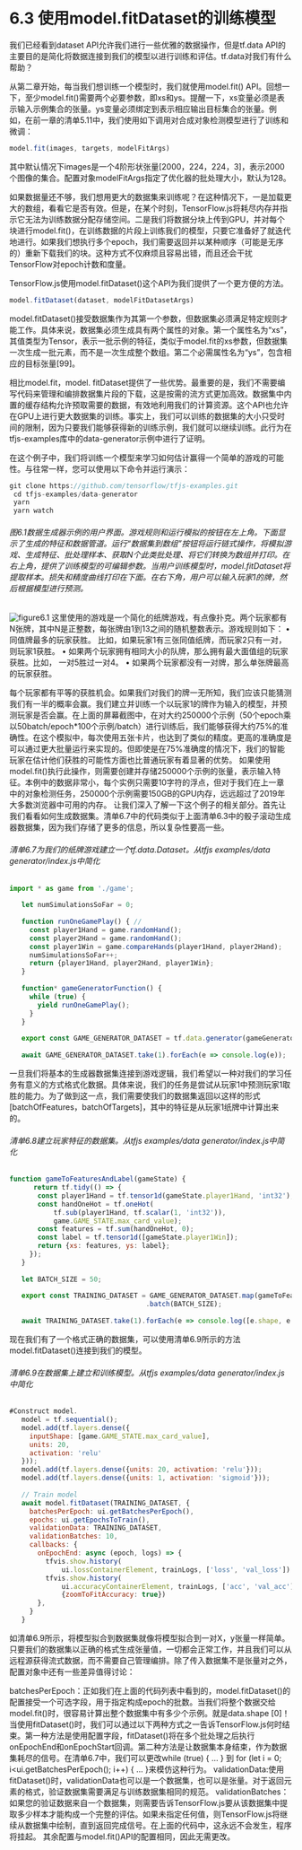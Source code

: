# 6.3 使用model.fitDataset的训练模型
我们已经看到dataset API允许我们进行一些优雅的数据操作，但是tf.data API的主要目的是简化将数据连接到我们的模型以进行训练和评估。tf.data对我们有什么帮助？

从第二章开始，每当我们想训练一个模型时，我们就使用model.fit() API。回想一下，至少model.fit()需要两个必要参数，即xs和ys。提醒一下，xs变量必须是表示输入示例集合的张量。ys变量必须绑定到表示相应输出目标集合的张量。例如，在前一章的清单5.11中，我们使用如下调用对合成对象检测模型进行了训练和微调：
```js
model.fit(images, targets, modelFitArgs)
```
其中默认情况下images是一个4阶形状张量[2000，224，224，3]，表示2000个图像的集合。配置对象modelFitArgs指定了优化器的批处理大小，默认为128。

如果数据量还不够，我们想用更大的数据集来训练呢？在这种情况下，一是加载更大的数组，看看它是否有效。但是，在某个时刻，TensorFlow.js将耗尽内存并指示它无法为训练数据分配存储空间。二是我们将数据分块上传到GPU，并对每个块进行model.fit()，在训练数据的片段上训练我们的模型，只要它准备好了就迭代地进行。如果我们想执行多个epoch，我们需要返回并以某种顺序（可能是无序的）重新下载我们的块。这种方式不仅麻烦且容易出错，而且还会干扰TensorFlow对epoch计数和度量。

TensorFlow.js使用model.fitDataset()这个API为我们提供了一个更方便的方法。
```js
model.fitDataset(dataset, modelFitDatasetArgs)
```
model.fitDataset()接受数据集作为其第一个参数，但数据集必须满足特定规则才能工作。具体来说，数据集必须生成具有两个属性的对象。第一个属性名为“xs”，其值类型为Tensor，表示一批示例的特征，类似于model.fit的xs参数，但数据集一次生成一批元素，而不是一次生成整个数组。第二个必需属性名为“ys”，包含相应的目标张量[99]。

相比model.fit，model. fitDataset提供了一些优势。最重要的是，我们不需要编写代码来管理和编排数据集片段的下载，这是按需的流方式更加高效。数据集中内置的缓存结构允许预取需要的数据，有效地利用我们的计算资源。这个API也允许在GPU上进行更大数据集的训练。事实上，我们可以训练的数据集的大小只受时间的限制，因为只要我们能够获得新的训练示例，我们就可以继续训练。此行为在tfjs-examples库中的data-generator示例中进行了证明。

在这个例子中，我们将训练一个模型来学习如何估计赢得一个简单的游戏的可能性。与往常一样，您可以使用以下命令并运行演示：
```js
git clone https://github.com/tensorflow/tfjs-examples.git
 cd tfjs-examples/data-generator
 yarn
 yarn watch
```
###### 图6.1数据生成器示例的用户界面。游戏规则和运行模拟的按钮在左上角。下面显示了生成的特征和数据管道。运行“数据集到数组”按钮将运行链式操作，将模拟游戏、生成特征、批处理样本、获取N个此类批处理、将它们转换为数组并打印。在右上角，提供了训练模型的可编辑参数。当用户训练模型时，model.fitDataset将提取样本。损失和精度曲线打印在下面。在右下角，用户可以输入玩家1的牌，然后根据模型进行预测。
  <img :src="$withBase('/data/6.1.png')" alt="figure6.1"/>
这里使用的游戏是一个简化的纸牌游戏，有点像扑克。两个玩家都有N张牌，其中N是正整数，每张牌由1到13之间的随机整数表示。游戏规则如下：
•	同值牌最多的玩家获胜。 比如，如果玩家1有三张同值纸牌，而玩家2只有一对，则玩家1获胜。
•	如果两个玩家拥有相同大小的队牌，那么拥有最大面值组的玩家获胜。比如， 一对5胜过一对4。
•	如果两个玩家都没有一对牌，那么单张牌最高的玩家获胜。

每个玩家都有平等的获胜机会。如果我们对我们的牌一无所知，我们应该只能猜测我们有一半的概率会赢。我们建立并训练一个以玩家1的牌作为输入的模型，并预测玩家是否会赢。在上面的屏幕截图中，在对大约250000个示例（50个epoch乘以50batch/epoch*100个示例/batch）进行训练后，我们能够获得大约75%的准确性。在这个模拟中，每次使用五张卡片，也达到了类似的精度。更高的准确度是可以通过更大批量运行来实现的。但即使是在75%准确度的情况下，我们的智能玩家在估计他们获胜的可能性方面也比普通玩家有着显著的优势。
如果使用model.fit()执行此操作，则需要创建并存储250000个示例的张量，表示输入特征。本例中的数据非常小，每个实例只需要10字符的浮点，但对于我们在上一章中的对象检测任务，250000个示例需要150GB的GPU内存，远远超过了2019年大多数浏览器中可用的内存。
让我们深入了解一下这个例子的相关部分。首先让我们看看如何生成数据集。清单6.7中的代码类似于上面清单6.3中的骰子滚动生成器数据集，因为我们存储了更多的信息，所以复杂性要高一些。
###### 清单6.7为我们的纸牌游戏建立一个tf.data.Dataset。从tfjs examples/data generator/index.js中简化
```js
import * as game from './game';
  
   let numSimulationsSoFar = 0;
  
   function runOneGamePlay() { //
     const player1Hand = game.randomHand();
     const player2Hand = game.randomHand();
     const player1Win = game.compareHands(player1Hand, player2Hand);
     numSimulationsSoFar++;
     return {player1Hand, player2Hand, player1Win};
   }
  
   function* gameGeneratorFunction() {
     while (true) {
       yield runOneGamePlay();
     }
   }
  
   export const GAME_GENERATOR_DATASET = tf.data.generator(gameGeneratorFunction);
  
   await GAME_GENERATOR_DATASET.take(1).forEach(e => console.log(e));
```
一旦我们将基本的生成器数据集连接到游戏逻辑，我们希望以一种对我们的学习任务有意义的方式格式化数据。具体来说，我们的任务是尝试从玩家1中预测玩家1取胜的能力。为了做到这一点，我们需要使我们的数据集返回以这样的形式[batchOfFeatures，batchOfTargets]，其中的特征是从玩家1纸牌中计算出来的。
###### 清单6.8建立玩家特征的数据集。从tfjs examples/data generator/index.js中简化
```js
function gameToFeaturesAndLabel(gameState) {
      return tf.tidy(() => {
       const player1Hand = tf.tensor1d(gameState.player1Hand, 'int32');
       const handOneHot = tf.oneHot(
           tf.sub(player1Hand, tf.scalar(1, 'int32')),
           game.GAME_STATE.max_card_value);
       const features = tf.sum(handOneHot, 0);
       const label = tf.tensor1d([gameState.player1Win]);
       return {xs: features, ys: label};
     });
   }
  
   let BATCH_SIZE = 50;
  
   export const TRAINING_DATASET = GAME_GENERATOR_DATASET.map(gameToFeaturesAndLabel)
                                  .batch(BATCH_SIZE);
  
   await TRAINING_DATASET.take(1).forEach(e => console.log([e.shape, e.shape]));
```
现在我们有了一个格式正确的数据集，可以使用清单6.9所示的方法model.fitDataset()连接到我们的模型。
###### 清单6.9在数据集上建立和训练模型。从tfjs examples/data generator/index.js中简化
```js
#Construct model.
   model = tf.sequential();
   model.add(tf.layers.dense({
     inputShape: [game.GAME_STATE.max_card_value],
     units: 20,
     activation: 'relu'
   }));
   model.add(tf.layers.dense({units: 20, activation: 'relu'}));
   model.add(tf.layers.dense({units: 1, activation: 'sigmoid'}));
  
   // Train model
   await model.fitDataset(TRAINING_DATASET, {
     batchesPerEpoch: ui.getBatchesPerEpoch(),
     epochs: ui.getEpochsToTrain(),
     validationData: TRAINING_DATASET,
     validationBatches: 10,
     callbacks: {
       onEpochEnd: async (epoch, logs) => {
         tfvis.show.history(
             ui.lossContainerElement, trainLogs, ['loss', 'val_loss'])
         tfvis.show.history(
             ui.accuracyContainerElement, trainLogs, ['acc', 'val_acc'],
             {zoomToFitAccuracy: true})
       },
     }
   }
```
如清单6.9所示，将模型拟合到数据集就像将模型拟合到一对X，y张量一样简单。只要我们的数据集以正确的格式生成张量值，一切都会正常工作，并且我们可以从远程源获得流式数据，而不需要自己管理编排。除了传入数据集不是张量对之外，配置对象中还有一些差异值得讨论：

batchesPerEpoch：正如我们在上面的代码列表中看到的，model.fitDataset()的配置接受一个可选字段，用于指定构成epoch的批数。当我们将整个数据交给model.fit()时，很容易计算出整个数据集中有多少个示例。就是data.shape [0]！当使用fitDataset()时，我们可以通过以下两种方式之一告诉TensorFlow.js何时结束。第一种方法是使用配置字段，fitDataset()将在多个批处理之后执行onEpochEnd和onEpochStart回调。第二种方法是让数据集本身结束，作为数据集耗尽的信号。在清单6.7中，我们可以更改while (true) { … } 到 for (let i = 0; i<ui.getBatchesPerEpoch(); i++) { … }来模仿这种行为。
validationData:使用fitDataset()时，validationData也可以是一个数据集，也可以是张量。对于返回元素的格式，验证数据集需要满足与训练数据集相同的规范。
validationBatches：如果您的验证数据来自一个数据集，则需要告诉TensorFlow.js要从该数据集中提取多少样本才能构成一个完整的评估。如果未指定任何值，则TensorFlow.js将继续从数据集中绘制，直到返回完成信号。在上面的代码中，这永远不会发生，程序将挂起。
其余配置与model.fit()API的配置相同，因此无需更改。
